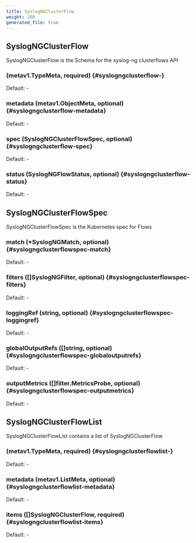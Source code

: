 ```yaml
---
title: SyslogNGClusterFlow
weight: 200
generated_file: true
---
```


## SyslogNGClusterFlow

SyslogNGClusterFlow is the Schema for the syslog-ng clusterflows API

###  (metav1.TypeMeta, required) {#syslogngclusterflow-}

Default: -

### metadata (metav1.ObjectMeta, optional) {#syslogngclusterflow-metadata}

Default: -

### spec (SyslogNGClusterFlowSpec, optional) {#syslogngclusterflow-spec}

Default: -

### status (SyslogNGFlowStatus, optional) {#syslogngclusterflow-status}

Default: -


## SyslogNGClusterFlowSpec

SyslogNGClusterFlowSpec is the Kubernetes spec for Flows

### match (*SyslogNGMatch, optional) {#syslogngclusterflowspec-match}

Default: -

### filters ([]SyslogNGFilter, optional) {#syslogngclusterflowspec-filters}

Default: -

### loggingRef (string, optional) {#syslogngclusterflowspec-loggingref}

Default: -

### globalOutputRefs ([]string, optional) {#syslogngclusterflowspec-globaloutputrefs}

Default: -

### outputMetrics ([]filter.MetricsProbe, optional) {#syslogngclusterflowspec-outputmetrics}

Default: -


## SyslogNGClusterFlowList

SyslogNGClusterFlowList contains a list of SyslogNGClusterFlow

###  (metav1.TypeMeta, required) {#syslogngclusterflowlist-}

Default: -

### metadata (metav1.ListMeta, optional) {#syslogngclusterflowlist-metadata}

Default: -

### items ([]SyslogNGClusterFlow, required) {#syslogngclusterflowlist-items}

Default: -


